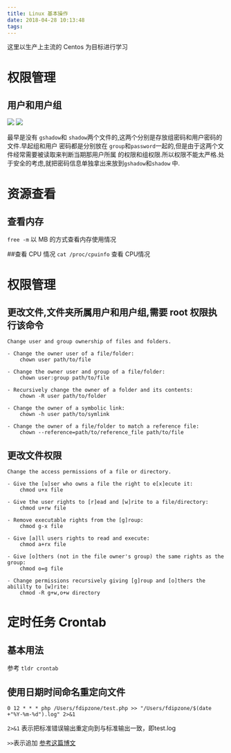 ```yaml
---
title: Linux 基本操作
date: 2018-04-28 10:13:48
tags:
---
```


这里以生产上主流的 Centos 为目标进行学习<!--more-->

# 权限管理

## 用户和用户组

![](https://blog-image-1257302654.cos.ap-guangzhou.myqcloud.com/2018-08-24-043912.jpg)
![](https://blog-image-1257302654.cos.ap-guangzhou.myqcloud.com/2018-08-24-043831.jpg)

最早是没有 `gshadow`和 `shadow`两个文件的,这两个分别是存放组密码和用户密码的文件.早起组和用户
密码都是分别放在 `group`和`password`一起的,但是由于这两个文件经常需要被读取来判断当期那用户所属
的权限和组权限.所以权限不能太严格.处于安全的考虑,就把密码信息单独拿出来放到`gshadow`和`shadow`
中.


# 资源查看
## 查看内存
`free -m` 以 MB 的方式查看内存使用情况

##查看 CPU 情况
`cat /proc/cpuinfo` 查看 CPU情况

# 权限管理
## 更改文件,文件夹所属用户和用户组,需要 root 权限执行该命令
```shell
Change user and group ownership of files and folders.

- Change the owner user of a file/folder:
    chown user path/to/file

- Change the owner user and group of a file/folder:
    chown user:group path/to/file

- Recursively change the owner of a folder and its contents:
    chown -R user path/to/folder

- Change the owner of a symbolic link:
    chown -h user path/to/symlink

- Change the owner of a file/folder to match a reference file:
    chown --reference=path/to/reference_file path/to/file
```

## 更改文件权限
```
Change the access permissions of a file or directory.

- Give the [u]ser who owns a file the right to e[x]ecute it:
    chmod u+x file

- Give the user rights to [r]ead and [w]rite to a file/directory:
    chmod u+rw file

- Remove executable rights from the [g]roup:
    chmod g-x file

- Give [a]ll users rights to read and execute:
    chmod a+rx file

- Give [o]thers (not in the file owner's group) the same rights as the group:
    chmod o=g file

- Change permissions recursively giving [g]roup and [o]thers the abililty to [w]rite:
    chmod -R g+w,o+w directory
```

# 定时任务 Crontab
## 基本用法
参考 `tldr crontab`

## 使用日期时间命名重定向文件
```shell
0 12 * * * php /Users/fdipzone/test.php >> "/Users/fdipzone/$(date +"%Y-%m-%d").log" 2>&1
```

`2>&1` 表示把标准错误输出重定向到与标准输出一致，即test.log

`>>`表示追加
[参考这篇博文](https://blog.csdn.net/fdipzone/article/details/51778543)
